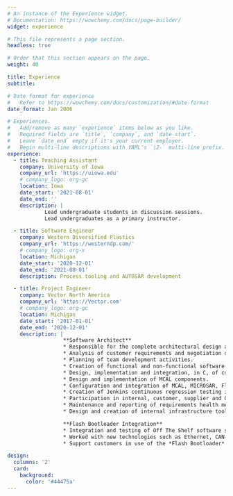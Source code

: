 ```yaml
---
# An instance of the Experience widget.
# Documentation: https://wowchemy.com/docs/page-builder/
widget: experience

# This file represents a page section.
headless: true

# Order that this section appears on the page.
weight: 40

title: Experience
subtitle:

# Date format for experience
#   Refer to https://wowchemy.com/docs/customization/#date-format
date_format: Jan 2006

# Experiences.
#   Add/remove as many `experience` items below as you like.
#   Required fields are `title`, `company`, and `date_start`.
#   Leave `date_end` empty if it's your current employer.
#   Begin multi-line descriptions with YAML's `|2-` multi-line prefix.
experience:
  - title: Teaching Assistant
    company: University of Iowa
    company_url: 'https://uiowa.edu'
    # company_logo: org-gc
    location: Iowa
    date_start: '2021-08-01'
    date_end: ''
    description: |
            Lead undergraduate students in discussion sessions.
            Lead undergraduates as a primary instructor.

  - title: Software Engineer
    company: Western Diversified Plastics
    company_url: 'https://westerndp.com/'
    # company_logo: org-x
    location: Michigan
    date_start: '2020-12-01'
    date_end: '2021-08-01'
    description: Process tooling and AUTOSAR development

  - title: Project Engineer
    company: Vector North America
    company_url: 'https://Vector.com'
    # company_logo: org-gc
    location: Michigan
    date_start: '2017-01-01'
    date_end: '2020-12-01'
    description: |
                  **Software Architect**
                  * Responsible for the complete architectural design and direction of a customer project.
                  * Analysis of customer requirements and negotiation of acceptance for those requirements.
                  * Planning of team development activities.
                  * Creation of functional and non-functional software requirements from decomposition of customer requirements.
                  * Design, implementation and integration, in C, of custom software components and validation of those components.
                  * Design and implementation of MCAL components.
                  * Configuration and integration of MCAL, MICROSAR, Flash Bootloader, and 3rd party components.
                  * Creation of Jenkins continuous regression testing infrastructure within a HiL environment (VT System).
                  * Participation in internal, customer, supplier and OEM meetings.
                  * Maintenance and reporting of requirements health metrics and code base health metrics. Including MISRA conformance using QAC.
                  * Design and creation of internal infrastructure tools.

                  **Flash Bootloader Integration**
                  * Integration and testing of Off The Shelf software solutions with a focus on *Flash Bootloader* integrations.
                  * Worked with new technologies such as Ethernet, CAN-FD, and Security.
                  * Support customers in use of the *Flash Bootloader* product.

design:
  columns: '2'
  card:
    background:
      color: '#44475a'
---
```

